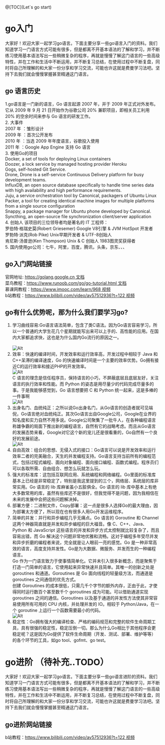 ﻿@[TOC](Let`s go start)

# go入门

大家好！欢迎大家一起学习go语言。下面主要分享一些go语言入门的资料。我们知道学习一门语言方式可能有很多，但是都离不开基本语法的了解和学习，并不断练习使用基本语法写出一些稍微复杂的程序，再就是慢慢了解这门语言的一些高级特性，并在工作和生活中不断运用，并不断复习总结，在使用过程中不断复盘，同时将自己所理解的和大家一份分享和学习交流，可能也许这就是费曼学习法吧。坚持下去我们就会慢慢掌握甚至精通这门语言。

## go 语言历史



  
 1.go语言是一门新的语言，Go 语言起源 2007 年，并于 2009 年正式对外发布。它从 2009 年 9 月 21 日开始作为谷歌公司 20% 兼职项目，即相关员工利用 20% 的空余时间来参与 Go 语言的研发工作。<br>
 2. 大事件 <br>
2007 年 ：雏形设计 <br>
2009 年 ：首次公开发布 <br>
2010 年 ：当选 2009 年年度语言，谷歌投入使用 <br>
2011 年 ：Google App Engine 支持 Go 语言<br>
 3. 使用Go的项目<br>
Docker, a set of tools for deploying Linux containers<br>
Doozer, a lock service by managed hosting provider Heroku<br>
Gogs, self-hosted Git Service.<br>
Drone, Drone is a self-service Continuous Delivery platform for busy development teams.<br>
InfluxDB, an open source database specifically to handle time series data with high availability and high performance requirements.<br>
Juju, a service orchestration tool by Canonical, packagers of Ubuntu Linux<br>
Packer, a tool for creating identical machine images for multiple platforms from a single source configuration<br>
Snappy, a package manager for Ubuntu phone developed by Canonical.<br>
Syncthing, an open-source file synchronization client/server application<br>
 4. 创始人 
该项目的三位领导者均是著名的 IT 工程师：<br>
罗伯特·格瑞史莫(Robert Griesemer)     Google V8引擎 & JVM HotSpot 开发者<br>
罗勃特·派克(Rob Pike)    Unix早期开发者 & UTF-8创始人<br>
肯尼斯·汤普逊(Ken Thompson)    Unix & C 创始人  1983图灵奖获得者 <br>
 5. 国内使用go公司：七牛，阿里，百度，腾讯，头条，京东、、、


## go入门网站链接

官网地址: [https://golang.google.cn  文档](https://golang.google.cn)<br>
菜鸟教程：[https://www.runoob.com/go/go-tutorial.html 文档](https://www.runoob.com/go/go-tutorial.html)<br>
慕课网教程：[https://www.imooc.com/learn/968 视频](https://www.imooc.com/learn/968)<br>
b站教程：[https://www.bilibili.com/video/av57512936?t=122 视频](https://www.bilibili.com/video/av57512936?t=122)<br>


##  go有什么优势呢，那为什么我们要学习go? 
 1.   学习曲线容易:Go语言语法简单，包含了类C语法。因为Go语言容易学习，所以一个普通的大学生花几个星期就能写出来可以上手的、高性能的应用。在国内大家都追求快，这也是为什么国内Go流行的原因之一。<br>   
 ![Alt](https://imgconvert.csdnimg.cn/aHR0cHM6Ly9hdmF0YXIuY3Nkbi5uZXQvNy83L0IvMV9yYWxmX2h4MTYzY29tLmpwZw==#pic_center)<br> 
 2. 效率：快速的编译时间，开发效率和运行效率高，开发过程中相较于 Java 和 C++呆滞的编译速度，Go 的快速编译时间是一个主要的效率优势。Go拥有接近C的运行效率和接近PHP的开发效率。<br>
 ![Alt](https://imgconvert.csdnimg.cn/aHR0cHM6Ly9hdmF0YXIuY3Nkbi5uZXQvNy83L0IvMV9yYWxmX2h4MTYzY29tLmpwZw==#pic_center)<br>
 C 语言的理念是信任程序员，保持语言的小巧，不屏蔽底层且底层友好，关注语言的执行效率和性能。而 Python 的姿态是用尽量少的代码完成尽量多的事。于是我能够感觉到，Go 语言想要把 C 和 Python 统一起来，这是多棒的一件事啊<br>
 ![Alt](https://imgconvert.csdnimg.cn/aHR0cHM6Ly9hdmF0YXIuY3Nkbi5uZXQvNy83L0IvMV9yYWxmX2h4MTYzY29tLmpwZw==#pic_center)<br>
 3. 出身名门、血统纯正：之所以说Go出身名门，从Go语言的创造者就可见端倪，Go语言绝对血统纯正。其次Go语言出自Google公司，Google在业界的知名度和实力自然不用多说。Google公司聚集了一批牛人，在各种编程语言称雄争霸的局面下推出新的编程语言，自然有它的战略考虑。而且从Go语言的发展态势来看，Google对它这个新的宠儿还是很看重的，Go自然有一个良好的发展前途。<br>
 ![Alt](https://imgconvert.csdnimg.cn/aHR0cHM6Ly9hdmF0YXIuY3Nkbi5uZXQvNy83L0IvMV9yYWxmX2h4MTYzY29tLmpwZw==#pic_center)<br>
 4. 自由高效：组合的思想、无侵入式的接口：Go语言可以说是开发效率和运行效率二者的完美融合，天生的并发编程支持。Go语言支持当前所有的编程范式，包括过程式编程、面向对象编程、面向接口编程、函数式编程。程序员们可以各取所需、自由组合、想怎么玩就怎么玩。<br>
 5. 强大的标准库：这包括互联网应用、系统编程和网络编程。Go里面的标准库基本上已经是非常稳定了，特别是我这里提到的三个，网络层、系统层的库非常实用。Go 语言的 lib 库麻雀虽小五脏俱全。Go 语言的 lib 库中基本上有绝大多数常用的库，虽然有些库还不是很好，但我觉得不是问题，因为我相信在未来的发展中会把这些问题解决掉。<br>
 6. 部署方便：二进制文件，Copy部署：这一点是很多人选择Go的最大理由，因为部署太方便了，所以现在也有很多人用Go开发运维程序。<br>
 7. 简单的并发：并行和异步编程几乎无痛点。Go 语言的 Goroutine 和 Channel 这两个神器简直就是并发和异步编程的巨大福音。像 C、C++、Java、Python 和 JavaScript 这些语言的并发和异步方式太控制就比较复杂了，而且容易出错，而 Go 解决这个问题非常地优雅和流畅。这对于编程多年受尽并发和异步折磨的编程者来说，完全就是让人眼前一亮的感觉。Go 是一种非常高效的语言，高度支持并发性。Go是为大数据、微服务、并发而生的一种编程语言。<br>
Go 作为一门语言致力于使事情简单化。它并未引入很多新概念，而是聚焦于打造一门简单的语言，它使用起来异常快速并且简单。其唯一的创新之处是 goroutines 和通道。Goroutines 是 Go 面向线程的轻量级方法，而通道是 goroutines 之间通信的优先方式。<br>
创建 Goroutines 的成本很低，只需几千个字节的额外内存，正由于此，才使得同时运行数百个甚至数千个 goroutines 成为可能。可以借助通道实现 goroutines 之间的通信。Goroutines 以及基于通道的并发性方法使其非常容易使用所有可用的 CPU 内核，并处理并发的 IO。相较于 Python/Java，在一个 goroutine 上运行一个函数需要最小的代码。<br>
![Alt](https://imgconvert.csdnimg.cn/aHR0cHM6Ly9hdmF0YXIuY3Nkbi5uZXQvNy83L0IvMV9yYWxmX2h4MTYzY29tLmpwZw==#pic_center)<br>
 8. 稳定性：Go拥有强大的编译检查、严格的编码规范和完整的软件生命周期工具，具有很强的稳定性，稳定压倒一切。那么为什么Go相比于其他程序会更稳定呢？这是因为Go提供了软件生命周期（开发、测试、部署、维护等等）的各个环节的工具，如go tool、gofmt、go test。<br>
# go进阶 （待补充..TODO）
大家好！欢迎大家一起学习go语言。下面主要分享一些go语言进阶的资料。我们知道学习一门语言方式可能有很多，但是都离不开基本语法的了解和学习，并不断练习使用基本语法写出一些稍微复杂的程序，再就是慢慢了解这门语言的一些高级特性，并在工作和生活中不断运用，并不断复习总结，在使用过程中不断复盘，同时将自己所理解的和大家一份分享和学习交流，可能也许这就是费曼学习法吧。坚持下去我们就会慢慢掌握甚至精通这门语言。<br>

## go进阶网站链接
b站教程：[https://www.bilibili.com/video/av57512936?t=122 视频](https://www.bilibili.com/video/av57512936?t=122)





